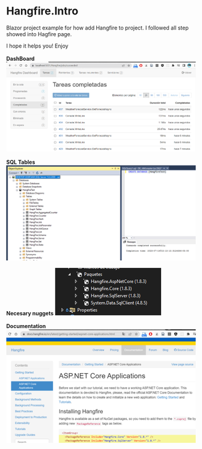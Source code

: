 # Hangfire.Intro

Blazor project example for how add Hangfire to project.
I followed all step showed into Hagfire page.

I hope it helps you! Enjoy<br/><br/>
<b>DashBoard</b>
<img src="https://github.com/theneocosmic/Hangfire.Intro/blob/master/Hangfire.Intro/Assets/HangfireDashboard.png" alt="Dahsboard"/>
<br/><br/>
<b>SQL Tables</b>
<img src="https://github.com/theneocosmic/Hangfire.Intro/blob/master/Hangfire.Intro/Assets/SQLHangfire.png" alt="SQL"/>
<br/><br/>
<b>Necesary nuggets</b>
<img src="https://github.com/theneocosmic/Hangfire.Intro/blob/master/Hangfire.Intro/Assets/NuggetsNecesarios.png" alt="Necesary Nuggets"/>
<br/><br/>
<b>Documentation</b>
<img src="https://github.com/theneocosmic/Hangfire.Intro/blob/master/Hangfire.Intro/Assets/HangfireDocumentation.png" alt="Documentation"/>

